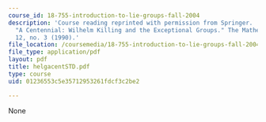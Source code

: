 ```yaml
---
course_id: 18-755-introduction-to-lie-groups-fall-2004
description: 'Course reading reprinted with permission from Springer.  Helgason, Sigurdur.
  "A Centennial: Wilhelm Killing and the Exceptional Groups." The Mathematical Intelligencer
  12, no. 3 (1990).'
file_location: /coursemedia/18-755-introduction-to-lie-groups-fall-2004/01236553c5e35712953261fdcf3c2be2_helgacentSTD.pdf
file_type: application/pdf
layout: pdf
title: helgacentSTD.pdf
type: course
uid: 01236553c5e35712953261fdcf3c2be2

---
```

None